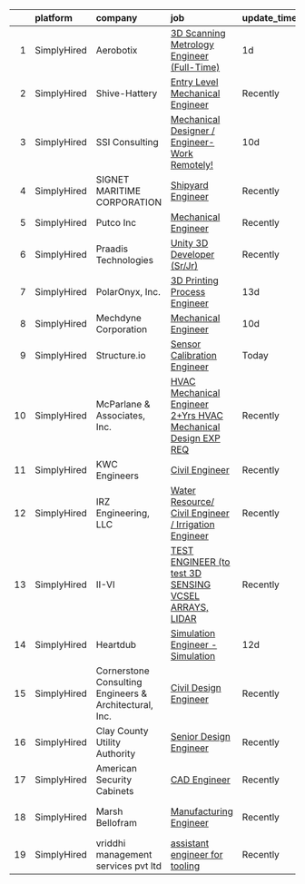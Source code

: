 

|    | platform    | company                                                | job                                                                                                                                                                   | update_time   | location             |
|---:|:------------|:-------------------------------------------------------|:----------------------------------------------------------------------------------------------------------------------------------------------------------------------|:--------------|:---------------------|
|  1 | SimplyHired | Aerobotix                                              | [3D Scanning Metrology Engineer (Full-Time)](https://www.simplyhired.com/job/Iwd3F_Eje--m-nI2QDIi86toPpKyK64GnpniZgSFcNPFx7rYcnpkCQ?q=3d+engineer)                    | 1d            | Huntsville, AL       |
|  2 | SimplyHired | Shive-Hattery                                          | [Entry Level Mechanical Engineer](https://www.simplyhired.com/job/LbbPTLuvbme0qr4BcEeVj7MZyCehZYkEVHU7vZWNmjZXOUlPIn0RmQ?q=3d+engineer)                               | Recently      | West Des Moines, IA  |
|  3 | SimplyHired | SSI Consulting                                         | [Mechanical Designer / Engineer-Work Remotely!](https://www.simplyhired.com/job/iHG4oIWcmonvC9sEyOMxT0CMC5ZpSyiVcFXo_DG2zvRulH1oWTJ5BQ?q=3d+engineer)                 | 10d           | Remote               |
|  4 | SimplyHired | SIGNET MARITIME CORPORATION                            | [Shipyard Engineer](https://www.simplyhired.com/job/Yvh2ih6riMOwjTush7-DJmXYYDot5VU9Ox6p3BX5Xq6PyNLM3KSmaw?q=3d+engineer)                                             | Recently      | Pascagoula, MS       |
|  5 | SimplyHired | Putco Inc                                              | [Mechanical Engineer](https://www.simplyhired.com/job/zmWyB3088NXJKrahEvhS6ySxalPhMXB3kWfbxI7vMahCvzGCsXiLQw?q=3d+engineer)                                           | Recently      | Des Moines, IA       |
|  6 | SimplyHired | Praadis Technologies                                   | [Unity 3D Developer (Sr/Jr)](https://www.simplyhired.com/job/31hotB1dwgPWYBaitSQQZU9riUutiqrBqEYaldY05gk1bCzps8fI9g?q=3d+engineer)                                    | Recently      | Princeton, NJ        |
|  7 | SimplyHired | PolarOnyx, Inc.                                        | [3D Printing Process Engineer](https://www.simplyhired.com/job/6FEx0hUZ85dXXgpQey-OUqxB5T24YWhSTx3ocoOl_r0uM6t7rmP8IQ?q=3d+engineer)                                  | 13d           | Chapel Hill, NC      |
|  8 | SimplyHired | Mechdyne Corporation                                   | [Mechanical Engineer](https://www.simplyhired.com/job/-PlUO2Jmp04Co-2BqiExXk_F6XdgV2dgDrEznKM8fc5pSWdjgh460w?q=3d+engineer)                                           | 10d           | Marshalltown, IA     |
|  9 | SimplyHired | Structure.io                                           | [Sensor Calibration Engineer](https://www.simplyhired.com/job/w0SADN60MQrLi0cznL8zS_x6KjuhfbEVMekqS-L8dGjq8eg_Z9qECQ?q=3d+engineer)                                   | Today         | Boulder, CO          |
| 10 | SimplyHired | McParlane & Associates, Inc.                           | [HVAC Mechanical Engineer 2+Yrs HVAC Mechanical Design EXP REQ](https://www.simplyhired.com/job/wtdqMvGhKMesCB-lKZR2u_WG809JDYRGDjSMlaFJg3J3KtALee_e1Q?q=3d+engineer) | Recently      | San Diego, CA        |
| 11 | SimplyHired | KWC Engineers                                          | [Civil Engineer](https://www.simplyhired.com/job/nwn3ukW2fXrkJM55P3YaW0BzowEwMpYhRlVmDnTaPrhFfG7iwSHf1w?q=3d+engineer)                                                | Recently      | Santa Rosa Beach, FL |
| 12 | SimplyHired | IRZ Engineering, LLC                                   | [Water Resource/ Civil Engineer / Irrigation Engineer](https://www.simplyhired.com/job/IZACWoNhrV_6M2-F9tCkGCIXjER3eZOyt2ej9Rn1JKTV9VAWolbJNw?q=3d+engineer)          | Recently      | Tri-Cities, WA       |
| 13 | SimplyHired | II-VI                                                  | [TEST ENGINEER (to test 3D SENSING VCSEL ARRAYS, LIDAR](https://www.simplyhired.com/job/qmjtaxgRLsQAknCsQkjnr6E-_pxoR__aS32Rhrsl2WPorM4E-cVAOw?q=3d+engineer)         | Recently      | Sherman, TX          |
| 14 | SimplyHired | Heartdub                                               | [Simulation Engineer - Simulation](https://www.simplyhired.com/job/iNm7hZuwpo_EFgTIFzv-I9xviLP9mdtHkbw0trFMKlDMEKfds32_0A?q=3d+engineer)                              | 12d           | Bellevue, WA         |
| 15 | SimplyHired | Cornerstone Consulting Engineers & Architectural, Inc. | [Civil Design Engineer](https://www.simplyhired.com/job/ccG7VsJIO12l84Sd7KkrZ4yaIb86NnFGOzLMHRWqyQIrjy5lEdHO_A?q=3d+engineer)                                         | Recently      | Allentown, PA        |
| 16 | SimplyHired | Clay County Utility Authority                          | [Senior Design Engineer](https://www.simplyhired.com/job/ZxuGfO5EKkN5fm9D2AyzRGjsKYOcA7pHhE_6WTyQcx8WER_CAZU1Iw?q=3d+engineer)                                        | Recently      | Middleburg, FL       |
| 17 | SimplyHired | American Security Cabinets                             | [CAD Engineer](https://www.simplyhired.com/job/XtXf5ndI2T-s-cdXvMbfTwdjt0LfwEq7XC1jFMeFq6dA3V2V7g39PA?q=3d+engineer)                                                  | Recently      | Sauk Rapids, MN      |
| 18 | SimplyHired | Marsh Bellofram                                        | [Manufacturing Engineer](https://www.simplyhired.com/job/MekJ13AyPwO2A3-ku2Y6n9A9kvW3IUQjU0bpkmh3_rS4WjSWd5ur0A?q=3d+engineer)                                        | Recently      | New Cumberland, WV   |
| 19 | SimplyHired | vriddhi management services pvt ltd                    | [assistant engineer for tooling](https://www.simplyhired.com/job/8nTqhHRak9GLapnlQEjNrcz9ZolMSpSrMjl7aQCCxsM0dybi7rg0wQ?q=3d+engineer)                                | Recently      | Remote               |